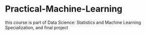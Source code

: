 # Practical-Machine-Learning
this course is part of Data Science: Statistics and Machine Learning Specialization, and final project
